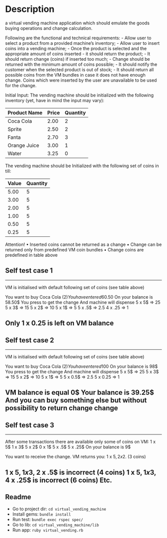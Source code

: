 # Description
a virtual vending machine application which should emulate the goods buying operations and change calculation.

Following are the functional and technical requirements:
	- Allow user to select a product from a provided machine’s inventory;
	-	Allow user to insert coins into a vending machine;
	-	Once the product is selected and the appropriate amount of coins inserted - it should return the product;
	-	It should return change (coins) if inserted too much;
	-	Change should be returned with the minimum amount of coins possible;
	-	It should notify the customer when the selected product is out of stock;
	-	It should return all possible coins from the VM bundles in case it does not have enough change. Coins which were inserted by the user are unavailable to be used for the change.

Initial Input:
The vending machine should be initialized with the following inventory (yet, have in mind the input may vary):

| Product Name | Price   | Quantity |
| ------------ | ------- | -------- |
| Coca Cola    |   2.00  |     2    |
| Sprite       |   2.50  |     2    |
| Fanta        |   2.70  |     3    |
| Orange Juice |   3.00  |     1    |
| Water        |   3.25  |     0    |

The vending machine should be Initialized with the following set of coins in till:

| Value   | Quantity | 
| ------- | -------- |
| 5.00    |     5    |
| 3.00    |     5    |
| 2.00    |     5    |
| 1.00    |     5    |
| 0.50    |     5    |
| 0.25    |     5    |

Attention!
	•	Inserted coins cannot be returned as a change
	•	Change can be returned only from predefined VM coin bundles
	•	Change coins are predefined in table above

## Self test case 1
-----------------------------------------------------------------------
VM is initialised with default following set of coins (see table above)

You want to buy Coca Cola (2$)
You have entered 60.50$ 
On your balance is 58.50$
You press to get the change
And machine will dispense 
5 x 5$ => 25
5 x 3$ => 15
5 x 2$ => 10
5 x 1$ => 5
5 x .5$ => 2.5
4 x .25 => 1

Only 1 x 0.25 is left on VM balance 
-----------------------------------------------------------------------

## Self test case 2
-----------------------------------------------------------------------
VM is initialised with default following set of coins (see table above)

You want to buy Coca Cola (2$)
You have entered 100$ 
On your balance is 98$
You press to get the change
And machine will dispense 
5 x 5$ => 25
5 x 3$ => 15
5 x 2$ => 10
5 x 1$ => 5
5 x 0.5$ => 2.5
5 x 0.25 => 1

VM balance is equal 0$
Your balance is 39.25$
And you can buy something else but without possibility to return change change
-----------------------------------------------------------------------

## Self test case 3
-----------------------------------------------------------------------
After some transactions
there are available only some of coins on VM:
1 x 5$
1 x 3$
5 x 2$
0 x 1$
5 x .5$
5 x .25$
On your balance is 9$

You want to receive the change.
VM returns you:
1 x 5$, 2 x 2$.  (3 coins)

1 x 5$, 1 x 3$, 2 x .5$ is incorrect (4 coins)
1 x 5$, 1 x 3$, 4 x .25$ is incorrect (6 coins)
Etc.
-----------------------------------------------------------------------

## Readme

- Go to project dir: `cd virtual_vending_machine`
- Install gems: `bundle install`
- Run test: `bundle exec rspec spec/`
- Go to lib: `cd virtual_vending_machine/lib`
- Run app: `ruby virtual_vending.rb`